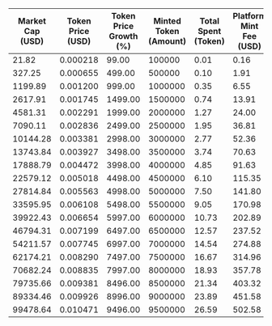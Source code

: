 | Market Cap (USD) | Token Price (USD) | Token Price Growth (%) | Minted Token (Amount) | Total Spent (Token) | Platform Mint Fee (USD) |
|------------------|-------------------|------------------------|-----------------------|--------------------|-------------------------|
| 21.82 | 0.000218 | 99.00 | 100000 | 0.01 | 0.16 |
| 327.25 | 0.000655 | 499.00 | 500000 | 0.10 | 1.91 |
| 1199.89 | 0.001200 | 999.00 | 1000000 | 0.35 | 6.55 |
| 2617.91 | 0.001745 | 1499.00 | 1500000 | 0.74 | 13.91 |
| 4581.31 | 0.002291 | 1999.00 | 2000000 | 1.27 | 24.00 |
| 7090.11 | 0.002836 | 2499.00 | 2500000 | 1.95 | 36.81 |
| 10144.28 | 0.003381 | 2998.00 | 3000000 | 2.77 | 52.36 |
| 13743.84 | 0.003927 | 3498.00 | 3500000 | 3.74 | 70.63 |
| 17888.79 | 0.004472 | 3998.00 | 4000000 | 4.85 | 91.63 |
| 22579.12 | 0.005018 | 4498.00 | 4500000 | 6.10 | 115.35 |
| 27814.84 | 0.005563 | 4998.00 | 5000000 | 7.50 | 141.80 |
| 33595.95 | 0.006108 | 5498.00 | 5500000 | 9.05 | 170.98 |
| 39922.43 | 0.006654 | 5997.00 | 6000000 | 10.73 | 202.89 |
| 46794.31 | 0.007199 | 6497.00 | 6500000 | 12.57 | 237.52 |
| 54211.57 | 0.007745 | 6997.00 | 7000000 | 14.54 | 274.88 |
| 62174.21 | 0.008290 | 7497.00 | 7500000 | 16.67 | 314.96 |
| 70682.24 | 0.008835 | 7997.00 | 8000000 | 18.93 | 357.78 |
| 79735.66 | 0.009381 | 8496.00 | 8500000 | 21.34 | 403.32 |
| 89334.46 | 0.009926 | 8996.00 | 9000000 | 23.89 | 451.58 |
| 99478.64 | 0.010471 | 9496.00 | 9500000 | 26.59 | 502.58 |
